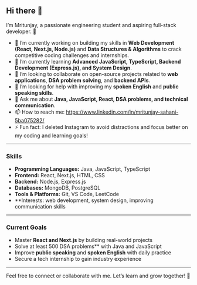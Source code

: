 ## Hi there 👋

I’m Mritunjay, a passionate engineering student and aspiring full-stack developer. 🚀

- 🔭 I’m currently working on building my skills in **Web Development (React, Next.js, Node.js)** and **Data Structures & Algorithms** to crack competitive coding challenges and internships.
- 🌱 I’m currently learning **Advanced JavaScript, TypeScript, Backend Development (Express.js), and System Design**.
- 👯 I’m looking to collaborate on open-source projects related to **web applications**, **DSA problem solving**, and **backend APIs**.
- 🤔 I’m looking for help with improving my **spoken English** and **public speaking skills**.
- 💬 Ask me about **Java, JavaScript, React, DSA problems, and technical communication**.
- 📫 How to reach me: https://www.linkedin.com/in/mritunjay-sahani-5ba075282/
- ⚡ Fun fact: I deleted Instagram to avoid distractions and focus better on my coding and learning goals!

---

### Skills

- **Programming Languages:** Java, JavaScript, TypeScript
- **Frontend:** React, Next.js, HTML, CSS
- **Backend:** Node.js, Express.js
- **Databases:** MongoDB, PostgreSQL
- **Tools & Platforms:** Git, VS Code, LeetCode
- **Interests: web development, system design, improving communication skills

---

### Current Goals

- Master **React and Next.js** by building real-world projects
- Solve at least 500 DSA problems** with Java and JavaScript
- Improve **public speaking** and **spoken English** with daily practice
- Secure a tech internship to gain industry experience

---

Feel free to connect or collaborate with me. Let’s learn and grow together! 🚀

